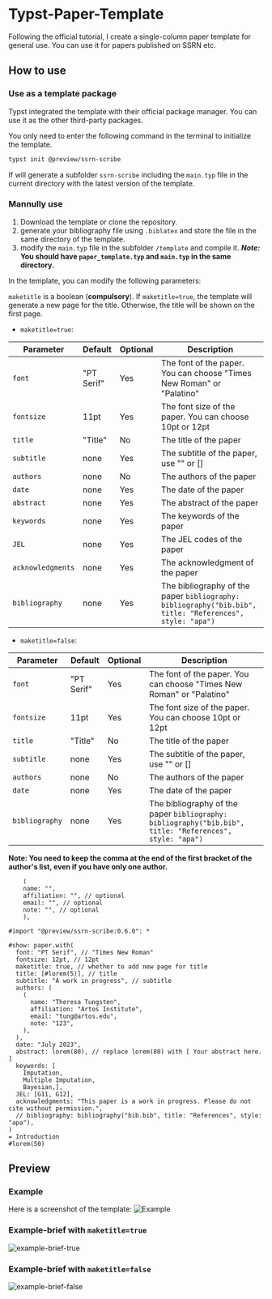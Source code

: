 # Typst-Paper-Template

Following the official tutorial, I create a single-column paper template for general use. You can use it for papers published on SSRN etc.

## How to use

### Use as a template package

Typst integrated the template with their official package manager. You can use it as the other third-party packages.

You only need to enter the following command in the terminal to initialize the template.

```bash
typst init @preview/ssrn-scribe
```

If will generate a subfolder `ssrn-scribe` including the `main.typ` file in the current directory with the latest version of the template.

### Mannully use

1. Download the template or clone the repository.
2. generate your bibliography file using `.biblatex` and store the file in the same directory of the template.
3. modify the `main.typ` file in the subfolder `/template` and compile it.
   ***Note:* You should have `paper_template.typ` and `main.typ` in the same directory.**

In the template, you can modify the following parameters:

`maketitle` is a boolean (**compulsory**). If `maketitle=true`, the template will generate a new page for the title. Otherwise, the title will be shown on the first page.

- `maketitle=true`:

| Parameter           | Default    | Optional | Description                                                                                                |
| ------------------- | ---------- | -------- | ---------------------------------------------------------------------------------------------------------- |
| `font`            | "PT Serif" | Yes      | The font of the paper. You can choose "Times New Roman" or "Palatino"                                      |
| `fontsize`        | 11pt       | Yes      | The font size of the paper. You can choose 10pt or 12pt                                                    |
| `title`           | "Title"    | No       | The title of the paper                                                                                     |
| `subtitle`        | none       | Yes      | The subtitle of the paper, use "" or []                                                                    |
| `authors`         | none       | No       | The authors of the paper                                                                                   |
| `date`            | none       | Yes      | The date of the paper                                                                                      |
| `abstract`        | none       | Yes      | The abstract of the paper                                                                                  |
| `keywords`        | none       | Yes      | The keywords of the paper                                                                                  |
| `JEL`             | none       | Yes      | The JEL codes of the paper                                                                                 |
| `acknowledgments` | none       | Yes      | The acknowledgment of the paper                                                                            |
| `bibliography`    | none       | Yes      | The bibliography of the paper ``bibliography: bibliography("bib.bib", title: "References", style: "apa")`` |

- `maketitle=false`:

| Parameter        | Default    | Optional | Description                                                                                                |
| ---------------- | ---------- | -------- | ---------------------------------------------------------------------------------------------------------- |
| `font`         | "PT Serif" | Yes      | The font of the paper. You can choose "Times New Roman" or "Palatino"                                      |
| `fontsize`     | 11pt       | Yes      | The font size of the paper. You can choose 10pt or 12pt                                                    |
| `title`        | "Title"    | No       | The title of the paper                                                                                     |
| `subtitle`     | none       | Yes      | The subtitle of the paper, use "" or []                                                                    |
| `authors`      | none       | No       | The authors of the paper                                                                                   |
| `date`         | none       | Yes      | The date of the paper                                                                                      |
| `bibliography` | none       | Yes      | The bibliography of the paper ``bibliography: bibliography("bib.bib", title: "References", style: "apa")`` |

**Note: You need to keep the comma at the end of the first bracket of the author's list, even if you have only one author.**

```typst
    (
    name: "",
    affiliation: "", // optional
    email: "", // optional
    note: "", // optional
    ),
```

```typst
#import "@preview/ssrn-scribe:0.6.0": *

#show: paper.with(
  font: "PT Serif", // "Times New Roman"
  fontsize: 12pt, // 12pt
  maketitle: true, // whether to add new page for title
  title: [#lorem(5)], // title 
  subtitle: "A work in progress", // subtitle
  authors: (
    (
      name: "Theresa Tungsten",
      affiliation: "Artos Institute",
      email: "tung@artos.edu",
      note: "123",
    ),
  ),
  date: "July 2023",
  abstract: lorem(80), // replace lorem(80) with [ Your abstract here. ]
  keywords: [
    Imputation,
    Multiple Imputation,
    Bayesian,],
  JEL: [G11, G12],
  acknowledgments: "This paper is a work in progress. Please do not cite without permission.", 
  // bibliography: bibliography("bib.bib", title: "References", style: "apa"),
)
= Introduction
#lorem(50)

```

## Preview

### Example

Here is a screenshot of the template:
![Example](https://minioapi.pjx.ac.cn/img1/2024/03/63ce084e2a43bc2e7e31bd79315a0fb5.png)

### Example-brief with `maketitle=true`

![example-brief-true](https://minioapi.pjx.ac.cn/img1/2024/06/8d203bd7f2fbf20b39b33334f0ee4a36.png)

### Example-brief with `maketitle=false`

![example-brief-false](https://minioapi.pjx.ac.cn/img1/2024/06/83dd5821409031ce0a2c2a15e014cc60.png)
